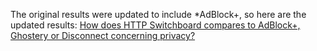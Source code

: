 The original results were updated to include *AdBlock+, so here are the updated results: [How does HTTP Switchboard compares to AdBlock+, Ghostery or Disconnect concerning privacy?](/gorhill/httpswitchboard/wiki/How-does-HTTP-Switchboard-compares-to-AdBlock-%2C-Ghostery-or-Disconnect-concerning-privacy%3F)